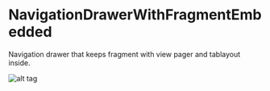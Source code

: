 # NavigationDrawerWithFragmentEmbedded
Navigation drawer that keeps fragment with view pager and tablayout inside.

![alt tag](http://im.ezgif.com/tmp/ezgif-185159670.gif)
